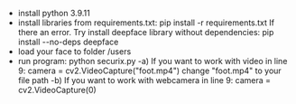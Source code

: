 - install python 3.9.11
- install libraries from requirements.txt: pip install -r requirements.txt
    If there an error. Try install deepface library without dependencies: pip install --no-deps deepface
- load your face to folder /users
- run program: python securix.py
    -a) If you want to work with video
        in line 9:
            camera = cv2.VideoCapture("foot.mp4")
        change "foot.mp4" to your file path
    -b) If you want to work with webcamera
        in line 9:
            camera = cv2.VideoCapture(0)
